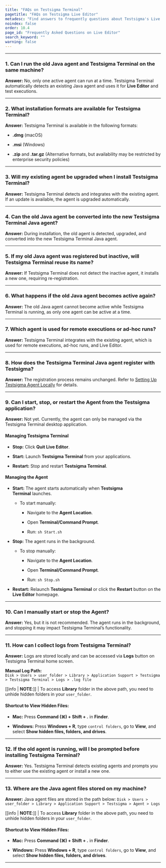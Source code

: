 ```yaml
---
title: "FAQs on Testsigma Terminal"
pagetitle: "FAQs on Testsigma Live Editor"
metadesc: "Find answers to frequently questions about Testsigma's Live Editor (Testsigma Terminal), including its features, installation, usage, and how it helps resolve issues in test cases in real time"
noindex: false
order: 10.4
page_id: "Frequently Asked Questions on Live Editor"
search_keyword: ""
warning: false
---
```


---


### **1. Can I run the old Java agent and Testsigma Terminal on the same machine?**

**Answer:** No, only one active agent can run at a time. Testsigma Terminal automatically detects an existing Java agent and uses it for **Live Editor** and test executions.

---

### **2. What installation formats are available for Testsigma Terminal?**

**Answer:** Testsigma Terminal is available in the following formats:

- **.dmg** (macOS)
    
- **.msi** (Windows)
    
- **.zip** and **.tar.gz** (Alternative formats, but availability may be restricted by enterprise security policies)
    

---

### **3. Will my existing agent be upgraded when I install Testsigma Terminal?**

**Answer:** Testsigma Terminal detects and integrates with the existing agent. If an update is available, the agent is upgraded automatically.

---

### **4. Can the old Java agent be converted into the new Testsigma Terminal Java agent?**

**Answer:** During installation, the old agent is detected, upgraded, and converted into the new Testsigma Terminal Java agent.

---

### **5. If my old Java agent was registered but inactive, will Testsigma Terminal reuse its name?**

**Answer:** If Testsigma Terminal does not detect the inactive agent, it installs a new one, requiring re-registration.

---

### **6. What happens if the old Java agent becomes active again?**

**Answer:** The old Java agent cannot become active while Testsigma Terminal is running, as only one agent can be active at a time.

---

### **7. Which agent is used for remote executions or ad-hoc runs?**

**Answer:** Testsigma Terminal integrates with the existing agent, which is used for remote executions, ad-hoc runs, and Live Editor.

---

### **8. How does the Testsigma Terminal Java agent register with Testsigma?**

**Answer:** The registration process remains unchanged. Refer to [Setting Up Testsigma Agent Locally](https://testsigma.com/docs/agent/setup-on-windows-mac-linux/) for details.

---

### **9. Can I start, stop, or restart the Agent from the Testsigma application?**

**Answer:** Not yet. Currently, the agent can only be managed via the Testsigma Terminal desktop application.

#### **Managing Testsigma Terminal**

- **Stop:** Click **Quit Live Editor**.
    
- **Start:** Launch **Testsigma Terminal** from your applications.
    
- **Restart:** Stop and restart **Testsigma Terminal**.
    

#### **Managing the Agent**

- **Start:** The agent starts automatically when **Testsigma Terminal** launches.
    
    - To start manually:
        
        - Navigate to the **Agent Location**.
            
        - Open **Terminal/Command Prompt**.
            
        - Run: `sh Start.sh`
            
- **Stop:** The agent runs in the background.
    
    - To stop manually:
        
        - Navigate to the **Agent Location**.
            
        - Open **Terminal/Command Prompt**.
            
        - Run: `sh Stop.sh`
            
- **Restart:** Relaunch **Testsigma Terminal** or click the **Restart** button on the **Live Editor** homepage.
    

---

### **10. Can I manually start or stop the Agent?**

**Answer:** Yes, but it is not recommended. The agent runs in the background, and stopping it may impact Testsigma Terminal’s functionality.

---

### **11. How can I collect logs from Testsigma Terminal?**

**Answer:** Logs are stored locally and can be accessed via **Logs** button on Testsigma Terminal home screen.

**Manual Log Path:**  
`Disk > Users > user_folder > Library > Application Support > Testsigma > Testsigma Terminal > Logs > .log file`

[[info | **NOTE**:]]
| To access **Library** folder in the above path, you need to unhide hidden folders in your `user_folder`.

#### **Shortcut to View Hidden Files:**

- **Mac:** Press **Command (⌘) + Shift + .** in **Finder**.
    
- **Windows:** Press **Windows + R**, type `control folders`, go to **View**, and select **Show hidden files, folders, and drives**.
    

---

### **12. If the old agent is running, will I be prompted before installing Testsigma Terminal?**

**Answer:** Yes. Testsigma Terminal detects existing agents and prompts you to either use the existing agent or install a new one.

---

### **13. Where are the Java agent files stored on my machine?**

**Answer:** Java agent files are stored in the path below:
`Disk > Users > user_folder > Library > Application Support > Testsigma > Agent > Logs`

[[info | **NOTE**:]]
| To access **Library** folder in the above path, you need to unhide hidden folders in your `user_folder`.

#### **Shortcut to View Hidden Files:**

- **Mac:** Press **Command (⌘) + Shift + .** in **Finder**.
    
- **Windows:** Press **Windows + R**, type `control folders`, go to **View**, and select **Show hidden files, folders, and drives**.
    

---